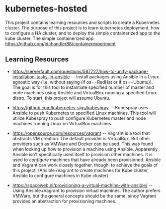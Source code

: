 # kubernetes-hosted
This project contains learning resources and scripts to create a Kubernetes cluster. The purpose of this project is to learn kubernetes deployment, how to configure a HA cluster, and to deploy the simple containerized app to the kube cluster. The simple containerized app: https://github.com/jdchandler88/containerexperiment

## Learning Resources
* https://serverfault.com/questions/587727/how-to-unify-package-installation-tasks-in-ansible -- Install packages using Ansible in a Linux-agnostic way (i.e. without saying (if os==RedHat or if os==Ubuntu)). The goal is for this tool to instantiate specified number of master and node machines using Ansible and VirtualBox running a specified Linux distro. To start, this project will assume Ubuntu. 

* https://github.com/kubernetes-sigs/kubespray -- Kubespray uses Ansible to push Kubernetes to specified Linux machines. This tool will utilize Kubespray to push configure Kubernetes master and node machines running Linux on VirtualBox machines.

* https://opensource.com/resources/vagrant -- Vagrant is a tool that abstracts VM creation. The default provider is VirtualBox. But other providers such as VMWare and Docker can be used. This was found when looking up how to provision a machine using Ansible. Apparently Ansible isn't specifically used itself to provision other machines. It is used to *configure* machines that have already been provisioned. Ansible and Vagrant can work closely together, though, to achieve the goals of this project. (Ansible+Vagrant to create machines for Kube cluster, Ansible to configure machines in Kube cluster)

* https://spaceweb.nl/provisioning-a-virtual-machine-with-ansible/ -- Using Ansible+Vagrant to provision virtual machines. The author prefers VMWare, but the general concepts should be the same, since Vagrant provides an abstraction for provisioning machines.
